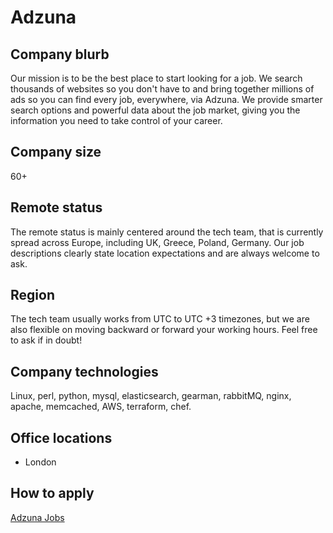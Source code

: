 # Adzuna

## Company blurb

Our mission is to be the best place to start looking for a job. We search thousands of websites so you don't have to and bring together millions of ads so you can find every job, everywhere, via Adzuna. We provide smarter search options and powerful data about the job market, giving you the information you need to take control of your career.

## Company size

60+

## Remote status

The remote status is mainly centered around the tech team, that is currently spread across Europe, including UK, Greece, Poland, Germany. Our job descriptions clearly state location expectations and are always welcome to ask.

## Region

The tech team usually works from UTC to UTC +3 timezones, but we are also flexible on moving backward or forward your working hours. Feel free to ask if in doubt!

## Company technologies

Linux, perl, python, mysql, elasticsearch, gearman, rabbitMQ, nginx, apache, memcached, AWS, terraform, chef.

## Office locations

- London

## How to apply

[Adzuna Jobs](https://www.adzuna.co.uk/jobs/search?cmp=31381)
